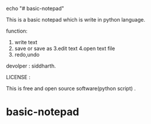 echo "# basic-notepad"

This is a basic notepad which is write in python language.

function:

1. write text
2. save or save as
3.edit text
4.open text file
5. redo,undo


devolper : siddharth.

 LICENSE :

This is free and open source software(python script) .
# basic-notepad
